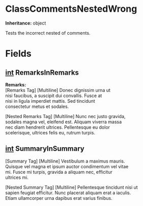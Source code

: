 # ClassCommentsNestedWrong

**Inheritance:** object  
  
Tests the incorrect nested of comments.  
  

# Fields

## [int](https://docs.microsoft.com/en-us/dotnet/api/system.int32) RemarksInRemarks

**Remarks:**  
[Remarks Tag] [Multiline] Donec dignissim urna ut   
nisi faucibus, a suscipit dui convallis. Fusce at   
nisi in ligula imperdiet mattis. Sed tincidunt   
consectetur metus et sodales.  
    
[Nested Remarks Tag] [Multiline] Nunc nec justo gravida,   
sodales magna vel, eleifend est. Aliquam viverra massa   
nec diam hendrerit ultrices. Pellentesque eu dolor   
scelerisque, ultrices felis eu, rutrum turpis.  
  

## [int](https://docs.microsoft.com/en-us/dotnet/api/system.int32) SummaryInSummary

[Summary Tag] [Multiline] Vestibulum a maximus mauris.   
Quisque vel magna et ipsum auctor condimentum vel vitae   
mi. Fusce mi turpis, gravida a aliquam nec, efficitur   
ultrices mi.  
    
[Nested Summary Tag] [Multiline] Pellentesque tincidunt nisi ut   
sapien feugiat efficitur. Nunc placerat aliquam erat a iaculis.   
Etiam ullamcorper urna dapibus erat varius finibus.  
  

